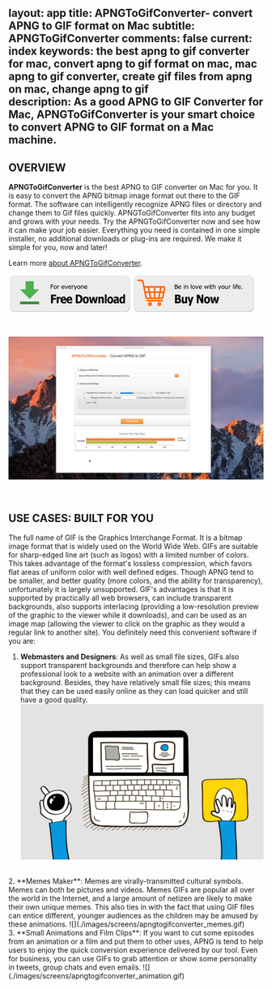 layout: app
title: APNGToGifConverter- convert APNG to GIF format on Mac 
subtitle: APNGToGifConverter
comments: false
current: index
keywords: the best apng to gif converter for mac, convert apng to gif format on mac, mac apng to gif converter, create gif files from apng on mac, change apng to gif  
description: As a good APNG to GIF Converter for Mac, APNGToGifConverter is your smart choice to convert APNG to GIF format on a Mac machine. 
---


## OVERVIEW


**APNGToGifConverter** is the best APNG to GIF converter on Mac for you. It is easy to convert the APNG bitmap image format out there to the GIF format. The software can intelligently recognize APNG files or directory and change them to Gif files quickly. APNGToGifConverter fits into any budget and grows with your needs. Try the APNGToGifConverter now and see how it can make your job easier. Everything you need is contained in one simple installer, no additional downloads or plug-ins are required. We make it simple for you, now and later!

Learn more [about APNGToGifConverter](./features.html).

[![](../../../asset/images/free-download.png)](./download.html) [![](../../../asset/images/buy-now.png)](./buy.html)

<br>

![](./images/screens/apngtogifconverter_interview_1440x900.gif)

<br>

## USE CASES: BUILT FOR YOU
 The full name of GIF is the Graphics Interchange Format. It is a bitmap image format that is widely used on the World Wide Web. GIFs are suitable for sharp-edged line art (such as logos) with a limited number of colors. This takes advantage of the format's lossless compression, which favors flat areas of uniform color with well defined edges. Though APNG tend to be smaller, and better quality (more colors, and the ability for transparency), unfortunately it is largely unsupported. GIF's advantages is that it is supported by practically all web browsers, can include transparent backgrounds, also supports interlacing (providing a low-resolution preview of the graphic to the viewer while it downloads), and can be used as an image map (allowing the viewer to click on the graphic as they would a regular link to another site). You definitely need this convenient software if you are:


1. **Webmasters and Designers**: As well as small file sizes, GIFs also support transparent backgrounds and therefore can help show a professional look to a website with an animation over a different background. Besides, they have relatively small file sizes; this means that they can be used easily online as they can load quicker and still have a good quality.
![](./images/screens/apngtogifconverter_web.gif)
<br>
2. **Memes Maker**: Memes are virally-transmitted cultural symbols. Memes can both be pictures and videos. Memes GIFs are popular all over the world in the Internet, and a large amount of netizen are likely to make their own unique memes. This also ties in with the fact that using GIF files can entice different, younger audiences as the children may be amused by these animations.
![](./images/screens/apngtogifconverter_memes.gif)
<br>
3. **Small Animations and Film Clips**: If you want to cut some episodes from an animation or a film and put them to other uses, APNG is tend to help users to enjoy the quick conversion experience delivered by our tool. Even for business, you can use GIFs to grab attention or show some personality in tweets, group chats and even emails. 
![](./images/screens/apngtogifconverter_animation.gif)